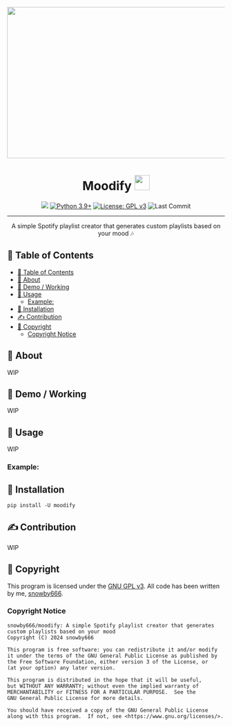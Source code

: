 <p align="center">
 <a href="https://github.com/snowby666">
<img src="https://socialify.git.ci/snowby666/moodify/image?font=Raleway&forks=1&issues=1&language=1&logo=https://i.ibb.co/JsNwP3B/nobgprofile-3.png&name=1&owner=1&pattern=Charlie%20Brown&pulls=1&stargazers=1&theme=Auto" width="700" height="350"></a>
</p>

<h1 align="center">Moodify <img src="https://www.vectorlogo.zone/logos/spotify/spotify-icon.svg" height=35></h1>

<div align="center">

<a href="https://pypi.org/project/poe-api-wrapper/"><img src="https://img.shields.io/pypi/v/poe-api-wrapper"></a>
[![Python 3.9+](https://img.shields.io/badge/python-3.7+-blue.svg)](https://www.python.org/downloads/release/python-370/)
[![License: GPL v3](https://img.shields.io/badge/License-GPLv3-blue.svg)](https://www.gnu.org/licenses/gpl-3.0)
![Last Commit](https://img.shields.io/github/last-commit/snowby666/Django-OpenCV-Video-Streaming)

</div>

---

<p align="center"> A simple Spotify playlist creator that generates custom playlists based on your mood 🎶
    <br> 
</p>

## 📝 Table of Contents

- [📝 Table of Contents](#-table-of-contents)
- [🧐 About ](#-about-)
- [🎥 Demo / Working ](#-demo--working-)
- [🎈 Usage ](#-usage-)
  - [Example:](#example)
- [🏁 Installation ](#-installation-)
- [✍️ Contribution ](#️-contribution-)
- [🤝 Copyright ](#-copyright-)
  - [Copyright Notice](#copyright-notice)

## 🧐 About <a name = "about"></a>

WIP

## 🎥 Demo / Working <a name = "demo"></a>

WIP

## 🎈 Usage <a name = "usage"></a>

WIP 

### Example:


## 🏁 Installation <a name = "installation"></a>

```ShellSession
pip install -U moodify
```

## ✍️ Contribution <a name = "contribution"></a>

WIP

## 🤝 Copyright <a name = "copyright"></a>
This program is licensed under the [GNU GPL v3](https://github.com/snowby666/moodify/blob/main/LICENSE). All code has been written by me, [snowby666](https://github.com/snowby666).

### Copyright Notice
```
snowby666/moodify: A simple Spotify playlist creator that generates custom playlists based on your mood 
Copyright (C) 2024 snowby666

This program is free software: you can redistribute it and/or modify
it under the terms of the GNU General Public License as published by
the Free Software Foundation, either version 3 of the License, or
(at your option) any later version.

This program is distributed in the hope that it will be useful,
but WITHOUT ANY WARRANTY; without even the implied warranty of
MERCHANTABILITY or FITNESS FOR A PARTICULAR PURPOSE.  See the
GNU General Public License for more details.

You should have received a copy of the GNU General Public License
along with this program.  If not, see <https://www.gnu.org/licenses/>.
```